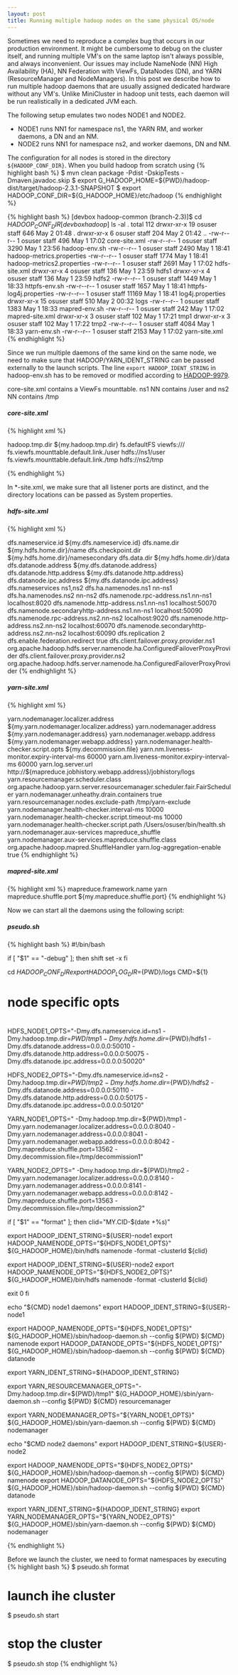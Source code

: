 ```yaml
---
layout: post
title: Running multiple hadoop nodes on the same physical OS/node
---
```


Sometimes we need to reproduce a complex bug that occurs in our production environment. It might be cumbersome to debug on the cluster itself, and running multiple VM's on the same laptop isn't always possible, and always inconvenient. Our issues may include NameNode (NN) High Availability (HA), NN Federation with ViewFs, DataNodes (DN), and YARN (ResourceManager and NodeManagers). In this post we describe how to run multiple hadoop daemons that are usually assigned dedicated hardware without any VM's. Unlike MiniCluster in hadoop unit tests, each daemon will be run realistically in a dedicated JVM each.

The following setup emulates two nodes NODE1 and NODE2. 
- NODE1 runs NN1 for namespace ns1, the YARN RM, and worker daemons, a DN and an NM.
- NODE2 runs NN1 for namespace ns2, and worker daemons, DN and NM.

The configuration for all nodes is stored in the directory ```${HADOOP_CONF_DIR}```.
When you build hadoop from scratch using 
{% highlight bash %}
$ mvn clean package -Pdist -DskipTests -Dmaven.javadoc.skip
$ export G_HADOOP_HOME=${PWD}/hadoop-dist/target/hadoop-2.3.1-SNAPSHOT
$ export HADOOP_CONF_DIR=${G_HADOOP_HOME}/etc/hadoop
{% endhighlight %}

{% highlight bash %}
[devbox hadoop-common (branch-2.3)]$ cd ${HADOOP_CONF_DIR}
[devbox hadoop]$ ls -al .
total 112
drwxr-xr-x  19 osuser  staff    646 May  2 01:48 .
drwxr-xr-x   6 osuser  staff    204 May  2 01:42 ..
-rw-r--r--   1 osuser  staff    496 May  1 17:02 core-site.xml
-rw-r--r--   1 osuser  staff   3290 May  1 23:56 hadoop-env.sh
-rw-r--r--   1 osuser  staff   2490 May  1 18:41 hadoop-metrics.properties
-rw-r--r--   1 osuser  staff   1774 May  1 18:41 hadoop-metrics2.properties
-rw-r--r--   1 osuser  staff   2691 May  1 17:02 hdfs-site.xml
drwxr-xr-x   4 osuser  staff    136 May  1 23:59 hdfs1
drwxr-xr-x   4 osuser  staff    136 May  1 23:59 hdfs2
-rw-r--r--   1 osuser  staff   1449 May  1 18:33 httpfs-env.sh
-rw-r--r--   1 osuser  staff   1657 May  1 18:41 httpfs-log4j.properties
-rw-r--r--   1 osuser  staff  11169 May  1 18:41 log4j.properties
drwxr-xr-x  15 osuser  staff    510 May  2 00:32 logs
-rw-r--r--   1 osuser  staff   1383 May  1 18:33 mapred-env.sh
-rw-r--r--   1 osuser  staff    242 May  1 17:02 mapred-site.xml
drwxr-xr-x   3 osuser  staff    102 May  1 17:21 tmp1
drwxr-xr-x   3 osuser  staff    102 May  1 17:22 tmp2
-rw-r--r--   1 osuser  staff   4084 May  1 18:33 yarn-env.sh
-rw-r--r--   1 osuser  staff   2153 May  1 17:02 yarn-site.xml
{% endhighlight %}

Since we run multiple daemons of the same kind on the same node, we need to make sure that HADOOP/YARN_IDENT_STRING can be passed externally to the launch scripts. The line ```export HADOOP_IDENT_STRING``` in hadoop-env.sh has to be removed or modified according to [HADOOP-9979](https://issues.apache.org/jira/browse/HADOOP-9979).

core-site.xml contains a ViewFs mounttable. ns1 NN contains /user and ns2 NN contains /tmp

##### core-site.xml
{% highlight xml %}
<?xml version="1.0" encoding="UTF-8"?>
<configuration>
  <property>
    <name>hadoop.tmp.dir</name>
    <value>${my.hadoop.tmp.dir}</value>
  </property>
  <property>
    <name>fs.defaultFS</name>
    <value>viewfs:///</value>
  </property>
  <property>
    <name>fs.viewfs.mounttable.default.link./user</name>
    <value>hdfs://ns1/user</value> 
  </property>
  <property>
    <name>fs.viewfs.mounttable.default.link./tmp</name>
    <value>hdfs://ns2/tmp</value> 
  </property>
</configuration>

{% endhighlight %}

In *-site.xml, we make sure that all listener ports are distinct, and the directory locations can be passed as System properties.

##### hdfs-site.xml
{% highlight xml %}
<?xml version="1.0" encoding="UTF-8"?>
<configuration>

  <!-- specific to node -->
  <property>
    <name>dfs.nameservice.id</name>
    <value>${my.dfs.nameservice.id}</value>
  </property>
  <property>
    <name>dfs.name.dir</name>
    <value>${my.hdfs.home.dir}/name</value>
  </property>
  <property>
    <name>dfs.checkpoint.dir</name>
    <value>${my.hdfs.home.dir}/namesecondary</value>
  </property>
  <property>
    <name>dfs.data.dir</name>
    <value>${my.hdfs.home.dir}/data</value>
  </property>
  <property>
    <name>dfs.datanode.address</name>
    <value>${my.dfs.datanode.address}</value>
  </property>
  <property>
    <name>dfs.datanode.http.address</name>
    <value>${my.dfs.datanode.http.address}</value>
  </property>
  <property>
    <name>dfs.datanode.ipc.address</name>
    <value>${my.dfs.datanode.ipc.address}</value>
  </property>
  <!-- end: specific to node -->

  <property>
    <name>dfs.nameservices</name>
    <value>ns1,ns2</value>
  </property>
  <property>
    <name>dfs.ha.namenodes.ns1</name>
    <value>nn-ns1</value>
  </property>
  <property>
    <name>dfs.ha.namenodes.ns2</name>
    <value>nn-ns2</value>
  </property>
  <property>
    <name>dfs.namenode.rpc-address.ns1.nn-ns1</name>
    <value>localhost:8020</value>
  </property>
  <property>
    <name>dfs.namenode.http-address.ns1.nn-ns1</name>
    <value>localhost:50070</value>
  </property>
  <property>
    <name>dfs.namenode.secondaryhttp-address.ns1.nn-ns1</name>
    <value>localhost:50090</value>
  </property>
  <property>
    <name>dfs.namenode.rpc-address.ns2.nn-ns2</name>
    <value>localhost:9020</value>
  </property>
  <property>
    <name>dfs.namenode.http-address.ns2.nn-ns2</name>
    <value>localhost:60070</value>
  </property>
  <property>
    <name>dfs.namenode.secondaryhttp-address.ns2.nn-ns2</name>
    <value>localhost:60090</value>
  </property>
  <property>
    <name>dfs.replication</name>
    <value>2</value>
  </property>
  <property>
    <name>dfs.enable.federation.redirect</name>
    <value>true</value>
  </property>
  <property>
    <name>dfs.client.failover.proxy.provider.ns1</name>
    <value>org.apache.hadoop.hdfs.server.namenode.ha.ConfiguredFailoverProxyProvider</value>
  </property>
  <property>
    <name>dfs.client.failover.proxy.provider.ns2</name>
    <value>org.apache.hadoop.hdfs.server.namenode.ha.ConfiguredFailoverProxyProvider</value>
  </property>
</configuration>
{% endhighlight %}

##### yarn-site.xml 
{% highlight xml %}
<?xml version="1.0"?>
<configuration>
  <!-- node specific: begin -->
  <property>
    <name>yarn.nodemanager.localizer.address</name>
    <value>${my.yarn.nodemanager.localizer.address}</value>
  </property> 
  <property>
    <name>yarn.nodemanager.address</name>
    <value>${my.yarn.nodemanager.address}</value>
  </property>
  <property>
    <name>yarn.nodemanager.webapp.address</name>
    <value>${my.yarn.nodemanager.webapp.address}</value>
  </property>
  <property>
    <name>yarn.nodemanager.health-checker.script.opts</name>
    <value>${my.decommission.file}</value>
  </property>
  <!-- node specific: end -->

  <property>
    <name>yarn.nm.liveness-monitor.expiry-interval-ms</name>
    <value>60000</value>
  </property>
  <property>
    <name>yarn.am.liveness-monitor.expiry-interval-ms</name>
    <value>60000</value>
  </property>
  <property>
    <name>yarn.log.server.url</name>
    <value>http://${mapreduce.jobhistory.webapp.address}/jobhistory/logs</value>
  </property>
  <property>
    <name>yarn.resourcemanager.scheduler.class</name>
    <value>org.apache.hadoop.yarn.server.resourcemanager.scheduler.fair.FairScheduler</value>
  </property>
  <property>
    <name>yarn.nodemanager.unheathy.drain.containers</name>
    <value>true</value>
  </property>
  <property>
    <name>yarn.resourcemanager.nodes.exclude-path</name>
    <value>/tmp/yarn-exclude</value>
  </property>
  <property>
    <name>yarn.nodemanager.health-checker.interval-ms</name>
    <value>10000</value>
  </property>
  <property>
    <name>yarn.nodemanager.health-checker.script.timeout-ms</name>
    <value>10000</value>
  </property>
  <property>
    <name>yarn.nodemanager.health-checker.script.path</name>
    <value>/Users/osuser/bin/health.sh</value>
  </property>
  <property>
    <name>yarn.nodemanager.aux-services</name>
    <value>mapreduce_shuffle</value>
  </property>
  <property>
    <name>yarn.nodemanager.aux-services.mapreduce.shuffle.class</name>
    <value>org.apache.hadoop.mapred.ShuffleHandler</value>
  </property>
  <property>
    <name>yarn.log-aggregation-enable</name>
    <value>true</value>
  </property>
</configuration>
{% endhighlight %}

##### mapred-site.xml
{% highlight xml %}
<configuration>
  <property>
    <name>mapreduce.framework.name</name>
    <value>yarn</value>
  </property>
  <property>
    <name>mapreduce.shuffle.port</name>
    <value>${my.mapreduce.shuffle.port}</value>
  </property>
</configuration>
{% endhighlight %}

Now we can start all the daemons using the following script:

##### pseudo.sh
{% highlight bash %}
#!/bin/bash

if [ "$1" == "-debug" ]; then
  shift
  set -x
fi

cd ${HADOOP_CONF_DIR}
export HADOOP_LOG_DIR=${PWD}/logs
CMD=${1}

#
# node specific opts
#

HDFS_NODE1_OPTS="-Dmy.dfs.nameservice.id=ns1
  -Dmy.hadoop.tmp.dir=${PWD}/tmp1
  -Dmy.hdfs.home.dir=${PWD}/hdfs1
  -Dmy.dfs.datanode.address=0.0.0.0:50010
  -Dmy.dfs.datanode.http.address=0.0.0.0:50075
  -Dmy.dfs.datanode.ipc.address=0.0.0.0:50020"

HDFS_NODE2_OPTS="-Dmy.dfs.nameservice.id=ns2
  -Dmy.hadoop.tmp.dir=${PWD}/tmp2
  -Dmy.hdfs.home.dir=${PWD}/hdfs2
  -Dmy.dfs.datanode.address=0.0.0.0:50110
  -Dmy.dfs.datanode.http.address=0.0.0.0:50175
  -Dmy.dfs.datanode.ipc.address=0.0.0.0:50120"

YARN_NODE1_OPTS="
  -Dmy.hadoop.tmp.dir=${PWD}/tmp1
  -Dmy.yarn.nodemanager.localizer.address=0.0.0.0:8040
  -Dmy.yarn.nodemanager.address=0.0.0.0:8041
  -Dmy.yarn.nodemanager.webapp.address=0.0.0.0:8042
  -Dmy.mapreduce.shuffle.port=13562
  -Dmy.decommission.file=/tmp/decommission1"

YARN_NODE2_OPTS="
  -Dmy.hadoop.tmp.dir=${PWD}/tmp2
  -Dmy.yarn.nodemanager.localizer.address=0.0.0.0:8140
  -Dmy.yarn.nodemanager.address=0.0.0.0:8141
  -Dmy.yarn.nodemanager.webapp.address=0.0.0.0:8142
  -Dmy.mapreduce.shuffle.port=13563
  -Dmy.decommission.file=/tmp/decommission2"

if [ "$1" == "format" ]; then
  clid="MY.CID-$(date +%s)"

  export HADOOP_IDENT_STRING=${USER}-node1
  export HADOOP_NAMENODE_OPTS="${HDFS_NODE1_OPTS}"
  ${G_HADOOP_HOME}/bin/hdfs namenode -format -clusterId ${clid}

  export HADOOP_IDENT_STRING=${USER}-node2
  export HADOOP_NAMENODE_OPTS="${HDFS_NODE2_OPTS}"
  ${G_HADOOP_HOME}/bin/hdfs namenode -format -clusterId ${clid} 

  exit 0
fi

echo "${CMD} node1 daemons"
export HADOOP_IDENT_STRING=${USER}-node1

export HADOOP_NAMENODE_OPTS="${HDFS_NODE1_OPTS}"
${G_HADOOP_HOME}/sbin/hadoop-daemon.sh --config ${PWD} ${CMD} namenode   
export HADOOP_DATANODE_OPTS="${HDFS_NODE1_OPTS}" 
${G_HADOOP_HOME}/sbin/hadoop-daemon.sh --config ${PWD} ${CMD} datanode   

export YARN_IDENT_STRING=${HADOOP_IDENT_STRING}

export YARN_RESOURCEMANAGER_OPTS="-Dmy.hadoop.tmp.dir=${PWD}/tmp1"
${G_HADOOP_HOME}/sbin/yarn-daemon.sh --config ${PWD} ${CMD} resourcemanager

export YARN_NODEMANAGER_OPTS="${YARN_NODE1_OPTS}"
${G_HADOOP_HOME}/sbin/yarn-daemon.sh --config ${PWD} ${CMD} nodemanager   

echo "$CMD node2 daemons"
export HADOOP_IDENT_STRING=${USER}-node2
  
export HADOOP_NAMENODE_OPTS="${HDFS_NODE2_OPTS}" 
${G_HADOOP_HOME}/sbin/hadoop-daemon.sh --config ${PWD} ${CMD} namenode   
export HADOOP_DATANODE_OPTS="${HDFS_NODE2_OPTS}"
${G_HADOOP_HOME}/sbin/hadoop-daemon.sh --config ${PWD} ${CMD} datanode   

export YARN_IDENT_STRING=${HADOOP_IDENT_STRING}
export YARN_NODEMANAGER_OPTS="${YARN_NODE2_OPTS}"
${G_HADOOP_HOME}/sbin/yarn-daemon.sh --config ${PWD} ${CMD} nodemanager 

{% endhighlight %}

Before we launch the cluster, we need to format namespaces by executing
{% highlight bash %}
$ pseudo.sh format
# launch ihe cluster
$ pseudo.sh start
# stop the cluster
$ pseudo.sh stop
{% endhighlight %}




